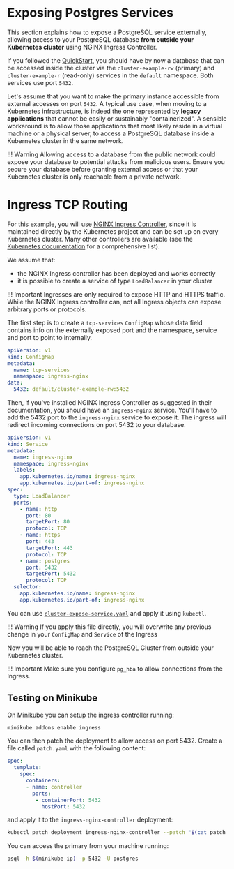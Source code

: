 # Exposing Postgres Services

This section explains how to expose a PostgreSQL service externally, allowing access
to your PostgreSQL database **from outside your Kubernetes cluster** using
NGINX Ingress Controller.

If you followed the [QuickStart](./quickstart.md), you should have by now
a database that can be accessed inside the cluster via the
`cluster-example-rw` (primary) and `cluster-example-r` (read-only)
services in the `default` namespace. Both services use port `5432`.

Let's assume that you want to make the primary instance accessible from external
accesses on port `5432`. A typical use case, when moving to a Kubernetes
infrastructure, is indeed the one represented by **legacy applications**
that cannot be easily or sustainably "containerized". A sensible workaround
is to allow those applications that most likely reside in a virtual machine
or a physical server, to access a PostgreSQL database inside a Kubernetes cluster
in the same network.

!!! Warning
    Allowing access to a database from the public network could expose
    your database to potential attacks from malicious users. Ensure you
    secure your database before granting external access or that your
    Kubernetes cluster is only reachable from a private network.

# Ingress TCP Routing

For this example, you will use [NGINX Ingress Controller](https://kubernetes.github.io/ingress-nginx/),
since it is maintained directly by the Kubernetes project and can be set up
on every Kubernetes cluster. Many other controllers are available (see the
[Kubernetes documentation](https://kubernetes.io/docs/concepts/services-networking/ingress-controllers/)
for a comprehensive list).

We assume that:

* the NGINX Ingress controller has been deployed and works correctly
* it is possible to create a service of type `LoadBalancer` in your cluster


!!! Important
    Ingresses are only required to expose HTTP and HTTPS traffic. While the NGINX
    Ingress controller can, not all Ingress objects can expose arbitrary ports or
    protocols.

The first step is to create a `tcp-services` `ConfigMap` whose data field
contains info on the externally exposed port and the namespace, service and
port to point to internally.

```yaml
apiVersion: v1
kind: ConfigMap
metadata:
  name: tcp-services
  namespace: ingress-nginx
data:
  5432: default/cluster-example-rw:5432
```

Then, if you've installed NGINX Ingress Controller as suggested in their
documentation, you should have an `ingress-nginx` service. You'll have to add
the 5432 port to the `ingress-nginx` service to expose it.
The ingress will redirect incoming connections on port 5432 to your database.

```yaml
apiVersion: v1
kind: Service
metadata:
  name: ingress-nginx
  namespace: ingress-nginx
  labels:
    app.kubernetes.io/name: ingress-nginx
    app.kubernetes.io/part-of: ingress-nginx
spec:
  type: LoadBalancer
  ports:
    - name: http
      port: 80
      targetPort: 80
      protocol: TCP
    - name: https
      port: 443
      targetPort: 443
      protocol: TCP
    - name: postgres
      port: 5432
      targetPort: 5432
      protocol: TCP
  selector:
    app.kubernetes.io/name: ingress-nginx
    app.kubernetes.io/part-of: ingress-nginx
```

You can use [`cluster-expose-service.yaml`](samples/cluster-expose-service.yaml)  and apply it
using `kubectl`.

!!! Warning
    If you apply this file directly, you will overwrite any previous change
    in your `ConfigMap` and `Service` of the Ingress

Now you will be able to reach the PostgreSQL Cluster from outside your Kubernetes cluster.

!!! Important
    Make sure you configure `pg_hba` to allow connections from the Ingress.

## Testing on Minikube

On Minikube you can setup the ingress controller running:

```sh
minikube addons enable ingress
```

You can then patch the deployment to allow access on port 5432.
Create a file called `patch.yaml` with the following content:

```yaml
spec:
  template:
    spec:
      containers:
      - name: controller
        ports:
         - containerPort: 5432
           hostPort: 5432
```

and apply it to the `ingress-nginx-controller` deployment:

```sh
kubectl patch deployment ingress-nginx-controller --patch "$(cat patch.yaml)" -n ingress-nginx
```

You can access the primary from your machine running:

```sh
psql -h $(minikube ip) -p 5432 -U postgres
```
